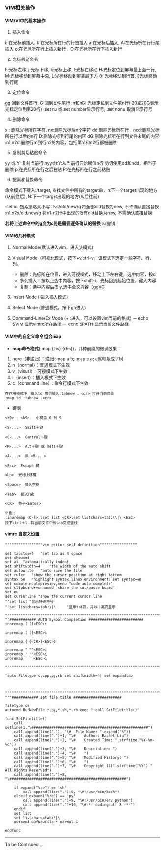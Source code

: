 ### VIM相关操作

#### VIM/VI中的基本操作

1. 插入命令

i: 在光标前插入, I: 在光标所在行的行首插入
a:在光标后插入, A:在光标所在行行尾插入
o:在光标所在行上插入新行，O:在光标所在行下插入新行

2. 光标移动命令

h:光标左移, j:光标下移, k:光标上移, l:光标右移动
H:光标定位到屏幕最上面一行, M:光标移动到屏幕中央, L:光标移动到屏幕最下方
0: 光标移动到行首, $光标移动到行尾

3. 定位命令

gg:回到文件首行, G:回到文件尾行
:n和nG: 光标定位到文件第n行(:20或20G表示光标定位到第20行)
:set nu 或:set number显示行号, :set nonu 取消显示行号

4. 删除命令

x : 删除光标所在字符, nx:删除光标后n个字符
dd:删除光标所在行，ndd:删除光标所在行以后的n行
D:删除光标到行尾的内容
dG:删除光标所在行到文件末尾的内容
:n1,n2d:删除行n1到行n2的内容，包括第n1和n2行都被删除

5. 复制剪切粘贴命令

yy 或 Y: 复制当前行
nyy或nY:从当前行开始赋值n行
剪切使用dd和ndd，相当于删除
p:在光标所在行之后粘贴
P:在光标所在行之前粘贴

6. 搜索和替换命令

 命令模式下键入:/target, 查找文件中所有的target串，n:下一个target出现的地方(从前往后), N:下一个target出现的地方(从后往前)

:set ic :搜索忽略大小写
:%s/old/new/g 将全部old替换为new, 不许确认直接替换
:n1,n2s/old/new/g 将n1-n2行中出现的所有old替换为new, 不需确认直接替换

**若将上述命令中的g变为c则是需要逐条确认的替换**
:u 撤销

#### VIM的几种模式

1. Normal Mode(默认进入vim，进入该模式)

2. Visual Mode（可视化模式，按下<ESC>+v/ctrl-v，该模式下选定一些字符、行、列。
	- 删除：光标所在位置，进入可视模式，移动上下左右键，选中内容，按d
	- 多列插入：按以上选中内容，按下shift-i，光标回到起始位置，键入内容
	- 复制：选中内容后按 y,选中全文内容（<esc>ggVG

3. Insert Mode (i进入插入模式)

4. Select Mode (普通模式，按下gh进入)

5. Command-Line/Ex Mode (<ESC>+ :进入，可以设置vim当前的格式)
	－ echo $VIM:显示vimrc所在路径
	－ echo $PATH:显示当前文件路径

#### VIM中的自定义命令组合map

- **map命令格式**(:map {lhs} {rhs})，几种前缀的微调效果：

1. nore（非递归）：递归(:map a b; :map c a; c就映射成了b)
2. n（normal）：普通模式下生效
3. v（visual）：可视模式下生效
4. i（insert）：插入模式下生效
5. c（command line）：命令行模式下生效

```vim
在作用模式下，输入td 等价输入:tabnew . <cr>,打开当前目录
:map td :tabnew .<cr> 
```
- 键表

```
<k0> - <k9>   小键盘 0 到 9

<S-...>  Shift＋键

<C-...>  Control＋键

<M-...>  Alt＋键 或 meta＋键

<A-...>  同 <M-...>

<Esc>  Escape 键

<Up>  光标上移键

<Space>  插入空格

<Tab>  插入Tab

<CR>  等于<Enter>

举例：
:inoremap <C-l> :set list <CR>:set listchars=tab:\\|\ <ESC>
按下ctrl＋l，将当前文件中的tab变成竖线
```

#### vimrc 自定义设置

```vim
"""""""""""""""""vim editor self definition"""""""""""""""""

set tabstop=4	"set tab as 4 space
set showcmd
set ai	"automatically indent
set shiftwidth=4	"the width of the auto shift
set autowrite	"auto save the file
set ruler	"show the cursor position at right bottom
syntax on	"highlight syntax,linux environment: set syntax=on
set completeopt=preview,menu "code auto complete"
set clipboard+=unnamed "share the cut/paste board"
set nu
set cursorline "show the current cursor line
""set list "显示特殊符号
""set listchars=tab:\|\ 	"显示tab符，并以｜高亮显示

""""""""""""""""""""""""""""""""""""""""""""""""""""""""""""""""""""""""""""""""""""
""############ AUTO Symbol Completion #########################
inoremap ( ()<ESC>i

inoremap [ []<ESC>i

inoremap { {<CR>}<ESC>O
 
inoremap " ""<ESC>i
inoremap ' ''<ESC>i
inoremap ` ``<ESC>i

""""""""""""""""""""""""""""""""""""""""""""""""""""""""""""""""""""""""""""""""""""

"auto Filetype c,cpp,py,rb set shiftwidth=4| set expandtab



""""""""""""""""""""""""""""""""""""""""""""""""""""""""""""""""""""""""""'"""""""""""
"""############ set file title ######################

filetype on
autocmd BufNewFile *.py,*.sh,*.rb exec ":call SetFiletitle()"

func SetFiletitle()
	call setline(1,"\#####################################################")
	call append(line("."), "\#	File Name: ".expand("%"))
	call append(line(".")+1, "\#	Author: Rachel Liu")
	call append(line(".")+2, "\#	Created Time: ".strftime("%Y-%m-%d"))
	call append(line(".")+3, "\#	Description: ")
	call append(line(".")+4, "\#	")
    call append(line(".")+5, "\#	Modified History: ")
	call append(line(".")+6, "\#	")		
	call append(line(".")+7, "\#	Copyright (C)".strftime("%Y")." All Rights Reserved")
	call append(line(".")+8, "\#####################################################")

	if expand("%:e") == 'sh' 
    	call append(line(".")+9, "\#!/usr/bin/bash")
	elseif expand("%:e") == 'py'
		call append(line(".")+9, "\#!/usr/bin/env python")
		call append(line(".")+10, "\#-*- coding:utf-8 -*-")
    endif
	set list
	set listchars=tab:\|\ 	
    autocmd BufNewFile * normal G
	
endfunc

```

---

To be Continued ...

